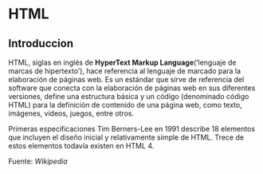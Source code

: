 <!DOCTYPE html>
<html>
<body>
<h1>HTML</h1>
<h2>Introduccion</h2> 
<p>HTML, siglas en inglés de <strong>HyperText Markup Language</strong>(‘lenguaje de marcas de hipertexto’), hace referencia al lenguaje de marcado para la elaboración de páginas web. Es un estándar que sirve de referencia del software que conecta con la elaboración de páginas web en sus diferentes versiones, define una estructura básica y un código (denominado código HTML) para la definición de contenido de una página web, como texto, imágenes, videos, juegos, entre otros.</p>
  
<p>Primeras especificaciones
Tim Berners-Lee  en 1991 describe 18 elementos que incluyen el diseño inicial y relativamente simple de HTML. Trece de estos elementos todavía existen en HTML 4. </p>
<style>
cite {font-style: italic;}
</style>

<p>Fuente: <cite>Wikipedia</cite> </p>

</body>
</html>
